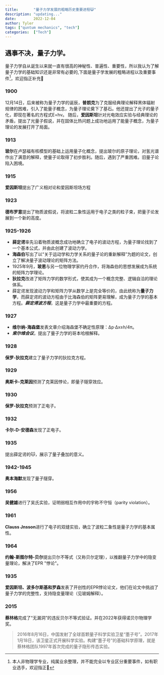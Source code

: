 ```yaml
---
title:       "量子力学发展的粗略历史重要进程😺"
description: "updating..."
date:        2022-12-04
author: Tyler
tags: ["quntum mechanics", "tech"]
categories:  ["Tech"]
---
```


## 遇事不决，量子力学。  
量子力学自从诞生以来就一直有很高的神秘性、普遍性、重要性，所以我认为了解量子力学的基础知识还是非常有必要的,下面是量子学发展的粗略进程以及重要事件[^1]，欢迎指正补充👏

[^1]: 本人非物理学专业，纯属业余整理，并不能完全以专业区分重要事件，如有职业选手，欢迎指正👏
### 1900
12月14日，后来被称为量子力学的诞辰，**普朗克**为了克服经典理论解释黑体辐射规律的困难，引入了能量子概念，为量子理论奠下了基石。他还提出了光子的量子化，即现在著名的方程式E=hν。 随后，**爱因斯坦**针对光电效应实验与经典理论的矛盾，提出了光量子假说，并在固体比热问题上成功地运用了能量子概念，为量子理论的发展打开了局面。

### 1913
**玻尔**在卢瑟福有核模型的基础上运用量子化概念，提出玻尔的原子理论，对氢光谱作出了满意的解释，使量子论取得了初步胜利。随后，遇到了严重困难。旧量子论陷入困境。

### 1915
**爱因斯坦**提出了广义相对论和爱因斯坦场方程
### 1923
**德布罗意**提出了物质波假说，将波粒二象性运用于电子之类的粒子束，把量子论发展到一个新的高度。

### 1925-1926
* **薛定谔**率先沿着物质波概念成功地确立了电子的波动方程，为量子理论找到了一个基本公式，并由此创建了波动力学。
* **海森伯**写出了以“关于运动学和力学关系的量子论的重新解释”为题的论文，创立了解决量子波动理论的矩阵方法。
* 1925年9月，**玻恩**与另一位物理学家约丹合作，将海森伯的思想发展成为系统的矩阵力学理论。
* **狄拉克**改进了矩阵力学的数学形式，使其成为一个概念完整、逻辑自洽的理论体系。
* 薛定谔发现波动力学和矩阵力学从数学上是完全等价的，由此统称为**量子力学**，而薛定谔的波动方程由于比海森伯的矩阵更易理解，成为量子力学的基本方程。***薛定谔波方程***，这是量子力学中最重要的方程。

### 1927
* **维尔纳-海森堡**发表文章介绍海森堡不确定性原理：Δp·Δx≥h/4π。
* ***索尔维会议***，提出了量子力学的哥本哈根解释。

### 1928
**保罗-狄拉克**建立了量子力学的狄拉克方程。

### 1929
**奥斯卡-克莱因**预测了克莱因悖论，即量子隧穿效应。

### 1930
**保罗-狄拉克**预测了正电子。

### 1932
**卡尔-D-安德森**发现了正电子。

### 1935
提出薛定谔的🐱，展示了量子叠加的意义。

### 1942-1945
**奥本海默**发现了量子隧穿。

### 1956
**吴健雄**进行了吴氏实验，证明弱相互作用中的宇称不守恒（parity violation）。

### 1961
**Clauss Jnsson**进行了电子的双缝实验，确立了波粒二象性是量子力学的基本属性。

### 1964
**约翰-斯图尔特-贝尔**提出贝尔不等式（又称贝尔定理），以推翻量子力学中的隐变量理论，解决了EPR "悖论"。

### 1935
**爱因斯坦、波多尔斯基和罗森**发表了开创性的EPR悖论论文，他们在论文中挑战了量子力学的完整性，支持隐变量理论（见玻姆解释）。

### 2015
**蔡林格**完成了“无漏洞”的违反贝尔不等式验证。并在2022年获得诺贝尔物理学奖。  
>2016年8月16日，中国发射了全球首颗量子科学实验卫星“墨子号”。2017年1月18日，该卫星正式开展科学实验。构建“墨子号”的基础科学原理，就是蔡林格团队1997年首次完成的量子隐形传态实验。
